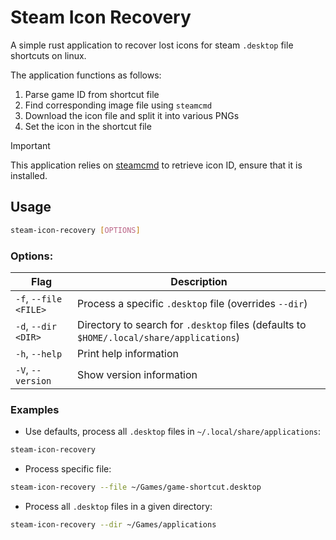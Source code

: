 # Steam Icon Recovery
A simple rust application to recover lost icons for steam `.desktop` file
shortcuts on linux.

The application functions as follows:
1. Parse game ID from shortcut file
2. Find corresponding image file using `steamcmd`
3. Download the icon file and split it into various PNGs
4. Set the icon in the shortcut file

> [!IMPORTANT]
> This application relies on [steamcmd](https://developer.valvesoftware.com/wiki/SteamCMD)
to retrieve icon ID, ensure that it is installed.

## Usage
```bash
steam-icon-recovery [OPTIONS]
```

### Options:
| Flag                  | Description                                                                              |
| --------------------- | ---------------------------------------------------------------------------------------- |
| `-f`, `--file <FILE>` | Process a specific `.desktop` file (overrides `--dir`)                                   |
| `-d`, `--dir <DIR>`   | Directory to search for `.desktop` files (defaults to `$HOME/.local/share/applications`) |
| `-h`, `--help`        | Print help information                                                                   |
| `-V`, `--version`     | Show version information                                                                 |

### Examples
- Use defaults, process all `.desktop` files in `~/.local/share/applications`:
```bash
steam-icon-recovery
```
- Process specific file:
```bash
steam-icon-recovery --file ~/Games/game-shortcut.desktop
```
- Process all `.desktop` files in a given directory:
```bash
steam-icon-recovery --dir ~/Games/applications
```
